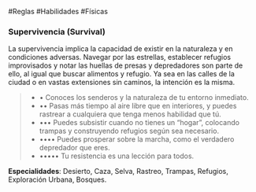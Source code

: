 #Reglas #Habilidades #Físicas

### Supervivencia (Survival)

La supervivencia implica la capacidad de existir en la naturaleza y en condiciones adversas. Navegar por las estrellas, establecer refugios improvisados y notar las huellas de presas y depredadores son parte de ello, al igual que buscar alimentos y refugio. Ya sea en las calles de la ciudad o en vastas extensiones sin caminos, la intención es la misma.

> - • Conoces los senderos y la naturaleza de tu entorno inmediato.
> - •• Pasas más tiempo al aire libre que en interiores, y puedes rastrear a cualquiera que tenga menos habilidad que tú.
> - ••• Puedes subsistir cuando no tienes un “hogar”, colocando trampas y construyendo refugios según sea necesario.
> - •••• Puedes prosperar sobre la marcha, como el verdadero depredador que eres.
> - ••••• Tu resistencia es una lección para todos.

**Especialidades**: Desierto, Caza, Selva, Rastreo, Trampas, Refugios, Exploración Urbana, Bosques.
